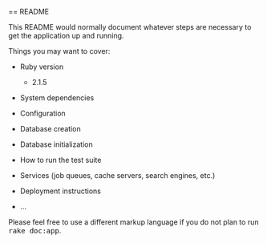 == README

This README would normally document whatever steps are necessary to get the
application up and running.

Things you may want to cover:

* Ruby version
    * 2.1.5

* System dependencies

* Configuration

* Database creation

* Database initialization

* How to run the test suite

* Services (job queues, cache servers, search engines, etc.)

* Deployment instructions

* ...


Please feel free to use a different markup language if you do not plan to run
<tt>rake doc:app</tt>.
